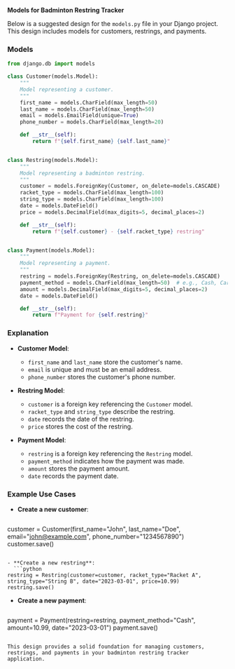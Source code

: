 **Models for Badminton Restring Tracker**

Below is a suggested design for the `models.py` file in your Django project. This design includes models for customers, restrings, and payments.

### Models

```python
from django.db import models

class Customer(models.Model):
    """
    Model representing a customer.
    """
    first_name = models.CharField(max_length=50)
    last_name = models.CharField(max_length=50)
    email = models.EmailField(unique=True)
    phone_number = models.CharField(max_length=20)

    def __str__(self):
        return f"{self.first_name} {self.last_name}"


class Restring(models.Model):
    """
    Model representing a badminton restring.
    """
    customer = models.ForeignKey(Customer, on_delete=models.CASCADE)
    racket_type = models.CharField(max_length=100)
    string_type = models.CharField(max_length=100)
    date = models.DateField()
    price = models.DecimalField(max_digits=5, decimal_places=2)

    def __str__(self):
        return f"{self.customer} - {self.racket_type} restring"


class Payment(models.Model):
    """
    Model representing a payment.
    """
    restring = models.ForeignKey(Restring, on_delete=models.CASCADE)
    payment_method = models.CharField(max_length=50)  # e.g., Cash, Card, etc.
    amount = models.DecimalField(max_digits=5, decimal_places=2)
    date = models.DateField()

    def __str__(self):
        return f"Payment for {self.restring}"
```

### Explanation

- **Customer Model**:
  - `first_name` and `last_name` store the customer's name.
  - `email` is unique and must be an email address.
  - `phone_number` stores the customer's phone number.

- **Restring Model**:
  - `customer` is a foreign key referencing the `Customer` model.
  - `racket_type` and `string_type` describe the restring.
  - `date` records the date of the restring.
  - `price` stores the cost of the restring.

- **Payment Model**:
  - `restring` is a foreign key referencing the `Restring` model.
  - `payment_method` indicates how the payment was made.
  - `amount` stores the payment amount.
  - `date` records the payment date.

### Example Use Cases

- **Create a new customer**:
  ```python
customer = Customer(first_name="John", last_name="Doe", email="john@example.com", phone_number="1234567890")
customer.save()
```

- **Create a new restring**:
  ```python
restring = Restring(customer=customer, racket_type="Racket A", string_type="String B", date="2023-03-01", price=10.99)
restring.save()
```

- **Create a new payment**:
  ```python
payment = Payment(restring=restring, payment_method="Cash", amount=10.99, date="2023-03-01")
payment.save()
```

This design provides a solid foundation for managing customers, restrings, and payments in your badminton restring tracker application.
